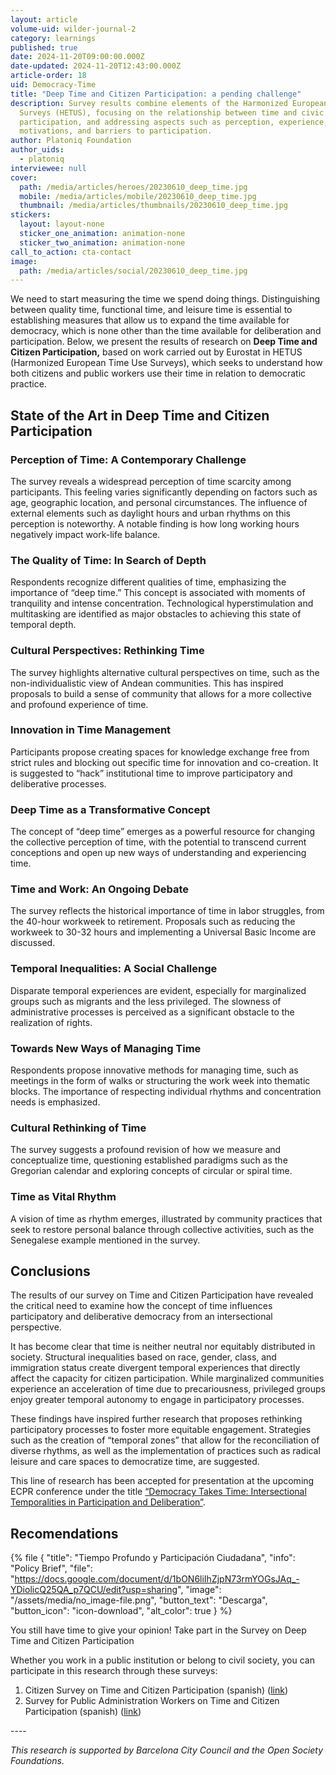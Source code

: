 ```yaml
---
layout: article
volume-uid: wilder-journal-2
category: learnings
published: true
date: 2024-11-20T09:00:00.000Z
date-updated: 2024-11-20T12:43:00.000Z
article-order: 18
uid: Democracy-Time
title: "Deep Time and Citizen Participation: a pending challenge"
description: Survey results combine elements of the Harmonized European Time Use
  Surveys (HETUS), focusing on the relationship between time and civic
  participation, and addressing aspects such as perception, experience,
  motivations, and barriers to participation.
author: Platoniq Foundation
author_uids:
  - platoniq
interviewee: null
cover:
  path: /media/articles/heroes/20230610_deep_time.jpg
  mobile: /media/articles/mobile/20230610_deep_time.jpg
  thumbnail: /media/articles/thumbnails/20230610_deep_time.jpg
stickers:
  layout: layout-none
  sticker_one_animation: animation-none
  sticker_two_animation: animation-none
call_to_action: cta-contact
image:
  path: /media/articles/social/20230610_deep_time.jpg
---
```

We need to start measuring the time we spend doing things. Distinguishing between quality time, functional time, and leisure time is essential to establishing measures that allow us to expand the time available for democracy, which is none other than the time available for deliberation and participation. Below, we present the results of research on **Deep Time and Citizen Participation,** based on work carried out by Eurostat in HETUS (Harmonized European Time Use Surveys), which seeks to understand how both citizens and public workers use their time in relation to democratic practice.

## **State of the Art in Deep Time and Citizen Participation**

### **Perception of Time: A Contemporary Challenge**

The survey reveals a widespread perception of time scarcity among participants. This feeling varies significantly depending on factors such as age, geographic location, and personal circumstances. The influence of external elements such as daylight hours and urban rhythms on this perception is noteworthy. A notable finding is how long working hours negatively impact work-life balance.

### **The Quality of Time: In Search of Depth**

Respondents recognize different qualities of time, emphasizing the importance of “deep time.” This concept is associated with moments of tranquility and intense concentration. Technological hyperstimulation and multitasking are identified as major obstacles to achieving this state of temporal depth.

### **Cultural Perspectives: Rethinking Time**

The survey highlights alternative cultural perspectives on time, such as the non-individualistic view of Andean communities. This has inspired proposals to build a sense of community that allows for a more collective and profound experience of time.

### **Innovation in Time Management**

Participants propose creating spaces for knowledge exchange free from strict rules and blocking out specific time for innovation and co-creation. It is suggested to “hack” institutional time to improve participatory and deliberative processes.

### **Deep Time as a Transformative Concept**

The concept of “deep time” emerges as a powerful resource for changing the collective perception of time, with the potential to transcend current conceptions and open up new ways of understanding and experiencing time.

### **Time and Work: An Ongoing Debate**

The survey reflects the historical importance of time in labor struggles, from the 40-hour workweek to retirement. Proposals such as reducing the workweek to 30-32 hours and implementing a Universal Basic Income are discussed.

### **Temporal Inequalities: A Social Challenge**

Disparate temporal experiences are evident, especially for marginalized groups such as migrants and the less privileged. The slowness of administrative processes is perceived as a significant obstacle to the realization of rights.

### **Towards New Ways of Managing Time**

Respondents propose innovative methods for managing time, such as meetings in the form of walks or structuring the work week into thematic blocks. The importance of respecting individual rhythms and concentration needs is emphasized.

### **Cultural Rethinking of Time**

The survey suggests a profound revision of how we measure and conceptualize time, questioning established paradigms such as the Gregorian calendar and exploring concepts of circular or spiral time.

### Time as Vital Rhythm

A vision of time as rhythm emerges, illustrated by community practices that seek to restore personal balance through collective activities, such as the Senegalese example mentioned in the survey.

## **Conclusions**

The results of our survey on Time and Citizen Participation have revealed the critical need to examine how the concept of time influences participatory and deliberative democracy from an intersectional perspective.

It has become clear that time is neither neutral nor equitably distributed in society. Structural inequalities based on race, gender, class, and immigration status create divergent temporal experiences that directly affect the capacity for citizen participation. While marginalized communities experience an acceleration of time due to precariousness, privileged groups enjoy greater temporal autonomy to engage in participatory processes.

These findings have inspired further research that proposes rethinking participatory processes to foster more equitable engagement. Strategies such as the creation of “temporal zones” that allow for the reconciliation of diverse rhythms, as well as the implementation of practices such as radical leisure and care spaces to democratize time, are suggested.

This line of research has been accepted for presentation at the upcoming ECPR conference under the title [“Democracy Takes Time: Intersectional Temporalities in Participation and Deliberation”](https://ecpr.eu/Events/Event/PaperDetails/79797).

## **Recomendations**

{% file { "title": "Tiempo Profundo y Participación Ciudadana", "info": "Policy Brief", "file": "https://docs.google.com/document/d/1bON6liIhZjpN73rmYOGsJAq_-YDiolicQ25QA_p7QCU/edit?usp=sharing", "image": "/assets/media/no_image-file.png", "button_text": "Descarga", "button_icon": "icon-download", "alt_color": true } %}

You still have time to give your opinion! Take part in the Survey on Deep Time and Citizen Participation

Whether you work in a public institution or belong to civil society, you can participate in this research through these surveys:

1. Citizen Survey on Time and Citizen Participation (spanish) ([link](https://openspaces.platoniq.net/conferences/FDCD/f/443/)) 
2. Survey for Public Administration Workers on Time and Citizen Participation (spanish) ([link](https://openspaces.platoniq.net/conferences/FDCD/f/444/))

\----

*This research is supported by Barcelona City Council and the Open Society Foundations.*
